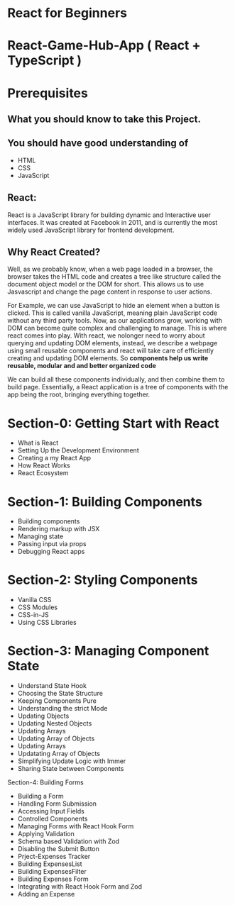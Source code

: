 # React for Beginners

# React-Game-Hub-App ( React + TypeScript )

# Prerequisites

## What you should know to take this Project.

## You should have good understanding of

- HTML
- CSS
- JavaScript

## React:

React is a JavaScript library for building dynamic and Interactive user interfaces. It was created at Facebook in 2011, and is currently the most widely used JavaScript library for frontend development.

## Why React Created?

Well, as we probably know, when a web page loaded in a browser, the browser takes the HTML code and creates a tree like structure called the document object model or the DOM for short. This allows us to use Jasvascript and change the page content in response to user actions.

For Example, we can use JavaScript to hide an element when a button is clicked. This is called vanilla JavaScript, meaning plain JavaScript code without any third party tools. Now, as our applications grow, working with DOM can become quite complex and challenging to manage. This is where react comes into play. With react, we nolonger need to worry about querying and updating DOM elements, instead, we describe a webpage using small reusable components and react will take care of efficiently creating and updating DOM elements. So <strong>components help us write reusable, modular and and better organized code</strong>

We can build all these components individually, and then combine them to build page. Essentially, a React application is a tree of components with the app being the root, bringing everything together.

# Section-0: Getting Start with React

- What is React
- Setting Up the Development Environment
- Creating a my React App
- How React Works
- React Ecosystem

# Section-1: Building Components

- Building components
- Rendering markup with JSX
- Managing state
- Passing input via props
- Debugging React apps

# Section-2: Styling Components

- Vanilla CSS
- CSS Modules
- CSS-in-JS
- Using CSS Libraries

# Section-3: Managing Component State

- Understand State Hook
- Choosing the State Structure
- Keeping Components Pure
- Understanding the strict Mode
- Updating Objects
- Updating Nested Objects
- Updating Arrays
- Updating Array of Objects
- Updating Arrays
- Updatating Array of Objects
- Simplifying Update Logic with Immer
- Sharing State between Components

Section-4: Building Forms

- Building a Form
- Handling Form Submission
- Accessing Input Fields
- Controlled Components
- Managing Forms with React Hook Form
- Applying Validation
- Schema based Validation with Zod
- Disabling the Submit Button
- Prject-Expenses Tracker
- Building ExpensesList
- Building ExpensesFilter
- Building Expenses Form
- Integrating with React Hook Form and Zod
- Adding an Expense
